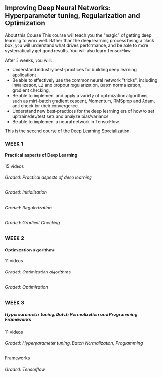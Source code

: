 ## Improving Deep Neural Networks: Hyperparameter tuning, Regularization and Optimization

About this Course
This course will teach you the "magic" of getting deep learning to work well. Rather than the deep learning process being a black box, you will understand what drives performance, and be able to more systematically get good results. You will also learn TensorFlow.

After 3 weeks, you will:
- Understand industry best-practices for building deep learning applications.
- Be able to effectively use the common neural network "tricks", including initialization, L2 and dropout regularization, Batch normalization, gradient checking,
- Be able to implement and apply a variety of optimization algorithms, such as mini-batch gradient descent, Momentum, RMSprop and Adam, and check for their convergence.
- Understand new best-practices for the deep learning era of how to set up train/dev/test sets and analyze bias/variance
- Be able to implement a neural network in TensorFlow.

This is the second course of the Deep Learning Specialization.

### WEEK 1
#### Practical aspects of Deep Learning
15 videos
###### Graded: Practical aspects of deep learning
###### Graded: Initialization
###### Graded: Regularization
###### Graded: Gradient Checking

### WEEK 2
#### Optimization algorithms
11 videos
###### Graded: Optimization algorithms
###### Graded: Optimization

### WEEK 3
##### Hyperparameter tuning, Batch Normalization and Programming Frameworks
11 videos
###### Graded: Hyperparameter tuning, Batch Normalization, Programming 
Frameworks
###### Graded: Tensorflow
